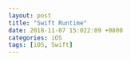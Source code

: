 ```yaml
---
layout: post
title: "Swift Runtime"
date: 2018-11-07 15:022:09 +0800
categories: iOS
tags: [iOS, Swift]
---
```

